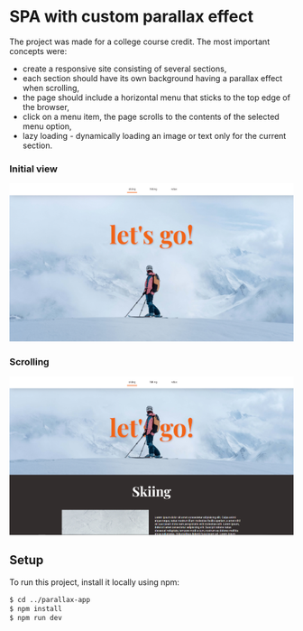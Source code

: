 # SPA with custom parallax effect

The project was made for a college course credit. The most important concepts were:

- create a responsive site consisting of several sections,
- each section should have its own background having a parallax effect when scrolling,
- the page should include a horizontal menu that sticks to the top edge of the browser,
- click on a menu item, the page scrolls to the contents of the selected menu option,
- lazy loading - dynamically loading an image or text only for the current section.

### Initial view

<img src="public/screenshot_1.png">

### Scrolling

<img src="public/screenshot_2.png">

## Setup

To run this project, install it locally using npm:

```
$ cd ../parallax-app
$ npm install
$ npm run dev
```
